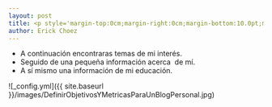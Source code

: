 ```yaml
---
layout: post
title: <p style='margin-top:0cm;margin-right:0cm;margin-bottom:10.0pt;margin-left:0cm;line-height:115%;font-size:15px;font-family:"Calibri","sans-serif";text-align:center;'><span style="font-size: 30px;">BIENVENIDOS, A MI BLOG PERSONAL</span></p>
author: Erick Choez
---
```

<ul style="list-style-type: disc;">
    <li>A continuaci&oacute;n encontraras temas de mi inter&eacute;s.</li>
    <li>Seguido de una peque&ntilde;a informaci&oacute;n acerca &nbsp;de m&iacute;.</li>
    <li>A s&iacute; mismo una informaci&oacute;n de mi educaci&oacute;n.</li>
</ul>
![_config.yml]({{ site.baseurl }}/images/DefinirObjetivosYMetricasParaUnBlogPersonal.jpg)
